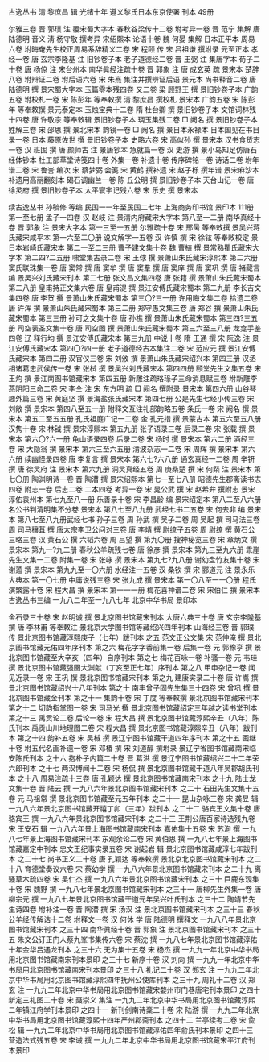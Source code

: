 古逸丛书 
淸 黎庶昌 辑 光绪十年 遵义黎氏日本东京使署 刊本 49册 

尔雅三卷 晋 郭璞 注 覆宋蜀大字本 
春秋谷梁传十二卷 坿考异一卷 晋 范宁 集解 唐 陆德明 音义 淸 杨守敬 撰考异 宋绍熙本 
论语十卷 魏 何晏 集解 日本正平本 
周易六卷 坿晦奄先生校正周易系辞精义二卷 宋 程颐 传 宋 吕祖谦 撰坿录 元至正本 
孝经一卷 唐 玄宗李隆基 注 旧钞卷子本 
老子道德经二卷 晋 王弼 注 集唐字本 
荀子二十卷 唐 杨倞 注 宋台州本 
南华眞经注疏十卷 晋 郭象 注 唐 成玄英 疏 景宋本 
楚辞八卷 坿辩证二卷 坿后语六卷 宋 朱熹 集注并撰辨证后语 景元本 
尚书释音二卷 唐 陆德明 撰 景宋蜀大字本 
玉篇零本残四卷 又二卷 梁 顾野王 撰 景旧钞卷子本 
广韵五卷 坿校札一卷 宋 陈彭年 等奉敕撰 淸 黎庶昌 撰校札 景宋本 
广韵五卷 宋 陈彭年 等奉敕撰 景元泰定本 
玉烛宝典十二卷 隋 杜台卿 撰 景旧钞卷子本 
文馆词林残十四卷 唐 许敬宗 等奉敕辑 景旧钞卷子本 
琱玉集残二卷 □ 阙名 撰 景旧钞卷子本 
姓解三卷 宋 邵思 撰 景北宋本 
韵镜一卷 □ 阙名 撰 景日本永禄本 
日本国见在书目录一卷 日本 藤原佐世 撰 景旧钞卷子本 
史略六卷 宋 高似孙 撰 景宋本 
汉书食货志一卷 汉 班固 撰 唐 颜师古 注 景唐钞本 
急就篇一卷 汉 史游 撰 景小岛知足仿唐石经体钞本 
杜工部草堂诗笺四十卷 外集一卷 补遗十卷 传序碑铭一卷 诗话二卷 坿年谱二卷 宋 鲁訔 编次 宋 蔡梦弼 会笺 宋 黄鹤 撰补遗 宋 赵子栎 撰年谱 景宋麻沙本补遗用高丽翻刻本 
碣石调幽兰一卷 陈 丘公明 撰 景旧钞卷子本 
天台山记一卷 唐 徐灵府 撰 景旧钞卷子本 
太平寰宇记残六卷 宋 乐史 撰 景宋本 

续古逸丛书 
孙毓修 等编 民国一一年至民国二七年 上海商务印书馆 景印本 111册 
第一至七册
孟子一四卷 汉 赵岐 注 景清内府藏宋大字本 
第八至一二册
南华真经十卷 晋 郭象 注 景宋大字本 
第一三至一五册
尔雅疏十卷 宋 邢昺 等奉敕撰 景吴兴蒋氏藏宋咸平本 
第一六至二〇册
说文解字一五卷 汉 许慎 撰 宋 徐铉 等奉敕校定 景日本岩崎氏藏宋本 
第二一至二三册
曹子建文集十卷 魏 曹植 撰 景常熟瞿氏藏宋大字本 
第二四?二五册
啸堂集古录二卷 宋 王俅 撰 景萧山朱氏藏宋淳熙本 
第二六册
窦氏联珠集一卷 唐 窦常 撰 唐 窦牟 撰 唐 窦羣 撰 唐 窦庠 撰 唐 窦巩 撰 唐 褚藏言 编 景吴兴刘氏藏宋刊本 
第二七册
张文昌文集四卷 唐 张籍 撰 景萧山朱氏藏宋蜀本 
第二八册
皇甫持正文集六卷 唐 皇甫湜 撰 景江安傅氏藏宋蜀本 
第二九册
李长吉文集四卷 唐 李贺 撰 景萧山朱氏藏宋蜀本 
第三〇?三一册
许用晦文集二卷 拾遗二卷 唐 许浑 撰 景萧山朱氏藏宋蜀本 
第三二册
郑守愚文集三卷 唐 郑谷 撰 景萧山朱氏藏宋蜀本 
第三三册
孙可之文集十卷 唐 孙樵 撰 景萧山朱氏藏宋蜀本 
第三四?三五册
司空表圣文集十卷 唐 司空图 撰 景萧山朱氏藏宋蜀本 
第三六至三八册
龙龛手鉴四卷 辽 释行均 撰 景江安傅氏藏宋本 
第三九册
中说十卷 隋 王通 撰 宋 阮逸 注 景江安傅氏藏宋本 
第四〇?四一册
老子道德经古本集注二卷 宋 范应元 撰 景江安傅氏藏宋本 
第四二册
汉官仪三卷 宋 刘攽 撰 景萧山朱氏藏宋绍兴本 
第四三册
汉丞相诸葛忠武侯传一卷 宋 张栻 撰 景吴兴刘氏藏宋本 
第四四册
颐堂先生文集五卷 宋 王灼 撰 景江南图书馆藏宋本 
第四五册
新雕注疏珞琭子三命消息赋三卷 坿新雕李燕阴阳三命二卷 宋 李仝 注 宋 东方明 疏 □ 阙名 撰附录 景宋本 
第四六册
山谷琴趣外篇三卷 宋 黄庭坚 撰 景海盐张氏藏宋本 
第四七册
公是先生七经小传三卷 宋 刘敞 撰 景宋本 
第四八至五一册
附释文互注礼部韵略五卷 条氏一卷 宋 阙名 撰 景宋本 
第五二至五五册
孔氏祖庭广记一二卷 金 孔元措 撰 景蒙古本 
第五六至五八册
汉隽十卷 宋 林钺 撰 景宋淳熙本 
第五九册
张子语录三卷 后录二卷 宋 张载 撰 景宋本 
第六〇?六一册
龟山语录四卷 后录二卷 宋 杨时 撰 景宋本 
第六二册
酒经三卷 宋 大隐翁 撰 景宋本 
第六三至六五册
清波杂志一二卷 宋 周辉 撰 景宋本 
第六六册
续幽怪录四卷 唐 李复言 撰 景宋本 
第六七?六八册
通玄真经一二卷 周 辛钘 撰 唐 徐灵府 注 景宋本 
第六九册
洞灵真经五卷 周 庚桑楚 撰 宋 何粲 注 景宋本 
第七〇册
陶渊明诗一卷 晋 陶潜 撰 景宋绍熙本 
第七一至七八册
昭德先生郡斋读书志四卷 附志一卷 后志二卷 二本四卷 考异一卷 宋 晁公武 撰 宋 赵希弁 撰附志 景宋淳佑袁州本 
第七九至八一册
乐善录十卷 宋 李昌龄 编 景宋绍定本 
第八二至八六册
名公书判清明集不分卷 景宋本 
第八七至八九册
武经七书二五卷 宋 何去非 编 景宋本 
第八七至八九册武经七书
孙子三卷 周 孙武 撰 
吴子二卷 周 吴起 撰 
司马法三卷 周 司马穰苴 撰 
唐太宗李卫公问对三卷 唐 李靖 撰 
尉缭子五卷 周 尉缭 撰 
黄石公三略三卷 汉 黄石公 撰 
六韬六卷 周 吕望 撰 
第九〇册
搜神秘览三卷 宋 章炳文 撰 景宋本 
第九一?九二册
春秋公羊疏残七卷 唐 徐彦 撰 景宋本 
第九三至九六册
乖崖先生文集一二卷 附集一卷 宋 张咏 撰 景宋本 
第九七?九八册
谢幼盘竹友集十卷 宋 谢薖 撰 景宋本 
第九九至一〇六册
水经注一五卷 汉 桑钦 撰 宋 郦道元 注 景永乐大典本 
第一〇七册
中庸说残三卷 宋 张九成 撰 景宋本 
第一〇八至一一〇册
程氏演繁露十卷 宋 程大昌 撰 景宋本 
第一一一册
梅花喜神谱二卷 宋 宋伯仁 撰 景宋本 
古逸丛书三编 
一九八二年至一九八七年 北京中华书局 景印本 

金石录三十卷 宋 赵明诚 撰 景北京图书馆藏宋刊本 
大唐六典三十卷 唐 玄宗李隆基 撰 唐 李林甫 等奉敕注 景北京大学图书馆等藏绍兴四年刊本 
山海经三卷 晋 郭璞 传 景北京图书馆藏淳熙庚子（七年）跋刊本 
之五
范文正公文集 宋 范仲淹 撰 景北京图书馆藏元佑四年序刊本 
第之六
梅花字字香前集一卷 后集一卷 元 郭豫亨 撰 景北京图书馆藏至大辛亥（四年）自序刊本 
第之七
梅花百咏一卷 补骚一卷 元 韦珪 撰 景北京图书馆藏强圉大渊献（丁亥至正七年）序刊本 
第之八
甲申杂记一卷 闻见近录一卷 宋 王巩 撰 景北京图书馆藏宋刊本 
第之九
建康实录二十卷 唐 许嵩 撰 景北京图书馆藏绍兴十八年刊本 
第之十
南丰曾子固先生集三十四卷 宋 曾巩 撰 景北京图书馆藏金刊本 
第之十一
集韵十卷 宋 丁度 等奉敕撰 景北京图书馆藏宋刊本 
第之十二
切韵指掌图一卷 宋 司马光 撰 景北京图书馆藏绍定三年越之读书堂刊本 
第之十三
禹贡论二卷 后论一卷 宋 程大昌 撰 景北京图书馆藏淳熙辛丑（八年）陈氏刊本 
禹贡山川地理图二卷 宋 程大昌 撰 景北京图书馆藏淳熙辛丑（八年）跋刊本 
第之十四
韵补五卷 宋 吴棫 撰 景辽宁图书馆藏干道四年序刊本 
第之十五
画继十卷 坿五代名画补遗一卷 宋 邓椿 撰 宋 刘道醇 撰坿录 景辽宁省图书馆藏南宋临安陈氏刊本 
之十六
抱朴子内篇二十卷 晋 葛洪 撰 景辽宁图书馆藏绍兴二十二年荣六郎刊本 
之十七
两汉博闻十二卷 宋 杨侃 撰 景北京图书馆藏干道八年吴郡胡氏刊本 
之十八
周易注疏十三卷 唐 孔颖达 撰 景北京图书馆藏南宋刊本 
之十九
陆士龙文集十卷 晋 陆云 撰 一九八六年景北京图书馆藏宋刊本 
之二十
石田先生文集十五卷 元 马祖常 撰 景北京图书馆藏至元五年刊本 
之二十一
昆山杂咏三卷 宋 龚昱 辑 一九八六年景北京图书馆藏开禧丁卯（三年）跋刊本 
之二十二
骆宾王文集十卷 唐 骆宾王 撰 一九八六年景北京图书馆藏宋刊本 
之二十三
王荆公唐百家诗选残九卷 宋 王安石 辑 一九八六年景上海图书馆藏南宋刊本 
嘉佑集十五卷 宋 苏洵 撰 一九八七年景上海图书馆藏宋刊本 
东观余论二卷 宋 黄伯思 撰 一九八七年景上海图书馆藏嘉定中刊本 
忠文王纪事实录五卷 宋 谢起岩 辑 景北京图书馆藏咸淳七年跋刊本 
之二十七
尚书正义二十卷 唐 孔颖达 等奉敕撰 景北京北京图书馆藏宋刊本 
之二十八
育德堂奏议六卷 宋 蔡幼学 撰 一九八六年景北京图书馆藏宋刊本 
之二十九
离骚草木疏四卷 宋 吴仁杰 撰 一九八六年景北京图书馆藏宋刊本 
之三十
巨鹿东观集十卷 宋 魏野 撰 一九八七年景北京图书馆藏宋刊本 
之三十一
唐柳先生外集一卷 唐 柳宗元 撰 一九八七年景北京图书馆藏干道元年吴兴叶氏刊本 
之三十二
陶靖节先生诗四卷 坿补注一卷 晋 陶潜 撰 宋 汤汉 注 景北京图书馆藏宋刊本 
之三十三
春秋公羊经传解诂十二卷 坿释文一卷 汉 何休 学 唐 陆德明 撰释文 一九八八年景北京图书馆藏宋刊本 
之三十四
南华眞经十卷 晋 郭象 注 景北京图书馆藏宋刊本 
之三十五
朱文公订正门人蔡九峯书集传六卷 宋 蔡沈 撰 一九八七年景北京图书馆藏淳佑十年金华吕遇龙刊本 
之三十六
无为集十五卷 宋 杨杰 撰 一九九一年北京中华书局用北京图书馆藏南宋刊本景印 
之三十七
新序十卷 汉 刘向 撰 一九九一年北京中华书局用北京图书馆藏南宋刊本景印 
之三十八
礼记二十卷 汉 郑玄 注 一九九二年北京中华书局用北京图书馆藏淳熙四年抚州公使库刊本 
之三十九
周礼十二卷 汉 郑玄 注 一九九二年北京中华书局用北京图书馆藏宋婺州市门巷唐宅刊本景印 
之四十
新定三礼图二十卷 宋 聂崇义 集注 一九九二年北京中华书局用北京图书馆藏淳熙二年镇江府学刊本景印 
之四十一
新刊剑南诗稾二十卷 宋 陆游 撰 一九九二年北京中华书局用北京图书馆藏淳熙十四年严州郡斋刊本 
之四十二
兰亭续考二卷 宋 兪松 辑 一九九二年北京中华书局用北京图书馆藏淳佑四年俞氏刊本景印 
之四十三
营造法式残五卷 宋 李诫 撰 一九九二年北京中华书局用北京图书馆藏宋平江府刊本景印

